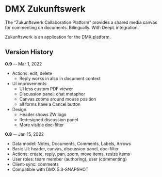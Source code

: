 # DMX Zukunftswerk

The "Zukunftswerk Collaboration Platform" provides a shared media canvas for commenting on documents.
Bilingually. With DeepL integration.

Zukunftswerk is an application for the [DMX platform](https://github.com/dmx-systems/dmx-platform).

## Version History

**0.9** -- Mar 1, 2022

* Actions: edit, delete
    * Reply works in also in document context
* UI improvements:
    * UI less custom PDF viewer
    * Discussion panel: chat metaphor
    * Canvas zooms around mouse position
    * all forms have a Cancel button
* Design:
    * Header shows ZW logo
    * Redesigned discussion panel
    * More visible doc-filter

**0.8** -- Jan 15, 2022

* Data model: Notes, Documents, Comments, Labels, Arrows
* Basic UI: header, canvas, discussion panel, doc-filter
* Actions: create, reply, pan, zoom, move items, resize items
* User roles: team member (authoring), user (commenting)
* Client-sync: comments
* Compatible with DMX 5.3-SNAPSHOT
